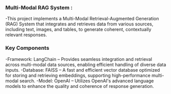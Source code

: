  ### **Multi-Modal RAG System**  :
-This project implements a Multi-Modal Retrieval-Augmented Generation (RAG) System that integrates and retrieves data from various sources, including text, images, and tables, to generate coherent, contextually relevant responses.

### **Key Components**
-Framework: LangChain – Provides seamless integration and retrieval across multi-modal data sources, enabling efficient handling of diverse data inputs.
-Database: FAISS – A fast and efficient vector database optimized for storing and retrieving embeddings, supporting high-performance multi-modal search.
-Model: OpenAI – Utilizes OpenAI's advanced language models to enhance the quality and coherence of response generation.
